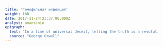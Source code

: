 ```yaml
---
title: 'Гемофильная инфекция'
weight: 180
date: 2017-11-24T23:37:00.000Z
analyst: amantonio
epigraph:
  text: "In a time of universal deceit, telling the truth is a revolutionary act."
  source: "George Orwell"
---
```

